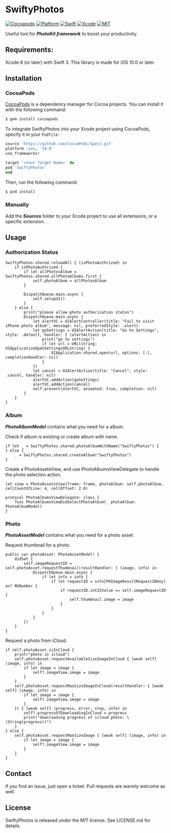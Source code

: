 
# SwiftyPhotos

[![Cocoapods](https://img.shields.io/cocoapods/v/SwiftyPhotos.svg)](https://cocoapods.org/pods/SwiftyPhotos)
[![Platform](https://img.shields.io/badge/Platform-iOS-lightgrey.svg)](https://github.com/icetime17/SwiftyPhotos)
[![Swift](https://img.shields.io/badge/Swift-3.0-orange.svg)](https://swift.org)
[![Xcode](https://img.shields.io/badge/Xcode-9.3-blue.svg)](https://developer.apple.com/xcode)
[![MIT](https://img.shields.io/badge/License-MIT-red.svg)](https://opensource.org/licenses/MIT)

Useful tool for ***PhotoKit framework*** to boost your productivity.


## Requirements:

Xcode 8 (or later) with Swift 3. This library is made for iOS 10.0 or later.

## Installation

### CocoaPods

[CocoaPods](http://cocoapods.org) is a dependency manager for Cocoa projects. You can install it with the following command:

```bash
$ gem install cocoapods
```

To integrate SwiftyPhotos into your Xcode project using CocoaPods, specify it in your `Podfile`:

```ruby
source 'https://github.com/CocoaPods/Specs.git'
platform :ios, '10.0'
use_frameworks!

target '<Your Target Name>' do
pod 'SwiftyPhotos'
end
```

Then, run the following command:

```bash
$ pod install
```

### Manually

Add the ***Sources*** folder to your Xcode project to use all extensions, or a specific extension.

## Usage

### Authorization Status

```
SwiftyPhotos.shared.reloadAll { (isPhotoAuthrized) in
    if isPhotoAuthrized {
        if let allPhotosAlbum = SwiftyPhotos.shared.allPhotoAlbums.first {
            self.photoAlbum = allPhotosAlbum
        }

        DispatchQueue.main.async {
            self.setupUI()
        }
    } else {
        print("please allow photo authorization status")
        DispatchQueue.main.async {
            let alertVC = UIAlertController(title: "Fail to visit iPhone photo album", message: nil, preferredStyle: .alert)
            let goSettings = UIAlertAction(title: "Go to Settings", style: .default, handler: { (alertAction) in
                print("go to settings")
                if let url = URL(string: UIApplicationOpenSettingsURLString) {
                    UIApplication.shared.open(url, options: [:], completionHandler: nil)
                }
            })
            let cancel = UIAlertAction(title: "Cancel", style: .cancel, handler: nil)
            alertVC.addAction(goSettings)
            alertVC.addAction(cancel)
            self.present(alertVC, animated: true, completion: nil)
        }
    }
}
```

### Album

***PhotoAlbumModel*** contains what you need for a album.

Check if album is existing or create album with name.

```
if let _ = SwiftyPhotos.shared.photoAlbumWithName("SwiftyPhotos") {
} else {
    _ = SwiftyPhotos.shared.createAlbum("SwiftyPhotos")
}
```

Create a PhotoAssetsView, and use PhotoAlbumsViewDelegate to handle the photo selection action.

```
let view = PhotoAssetsView(frame: frame, photoAlbum: self.photoAlbum, cellCountOfLine: 4, cellOffset: 2.0)
```

```
protocol PhotoAlbumsViewDelegate: class {
    func PhotoAlbumsViewDidSelectPhotoAlbum(_ photoAlbum: PhotoAlbumModel)
}
```

### Photo

***PhotoAssetModel*** contains what you need for a photo asset.

Request thumbnail for a photo.

```
public var photoAsset: PhotoAssetModel! {
    didSet {
        self.imageRequestID = self.photoAsset.requestThumbnail(resultHandler: { (image, info) in
            DispatchQueue.main.async {
                if let info = info {
                    if let requestID = info[PHImageResultRequestIDKey] as? NSNumber {
                        if requestID.int32Value == self.imageRequestID {
                            self.thumbnail.image = image
                        }
                    }
                }
            }
        })
    }
}
```

Request a photo from iCloud.

```
if self.photoAsset.isInCloud {
    print("photo in icloud")
    self.photoAsset.requestAvailableSizeImageInCloud { [weak self] (image, info) in
        if let image = image {
            self?.imageView.image = image
        }
    }
    self.photoAsset.requestMaxSizeImageInCloud(resultHandler: { [weak self] (image, info) in
        if let image = image {
            self?.imageView.image = image
        }
    }) { [weak self] (progress, error, stop, info) in
        self?.progressOfDownloadingInCloud = progress
        print("downloading progress of icloud photo: \(String(progress))")
    }
} else {
    self.photoAsset.requestMaxSizeImage { [weak self] (image, info) in
        if let image = image {
            self?.imageView.image = image
        }
    }
}
```

## Contact

If you find an issue, just open a ticket. Pull requests are warmly welcome as well.


## License

SwiftyPhotos is released under the MIT license. See LICENSE.md for details.
